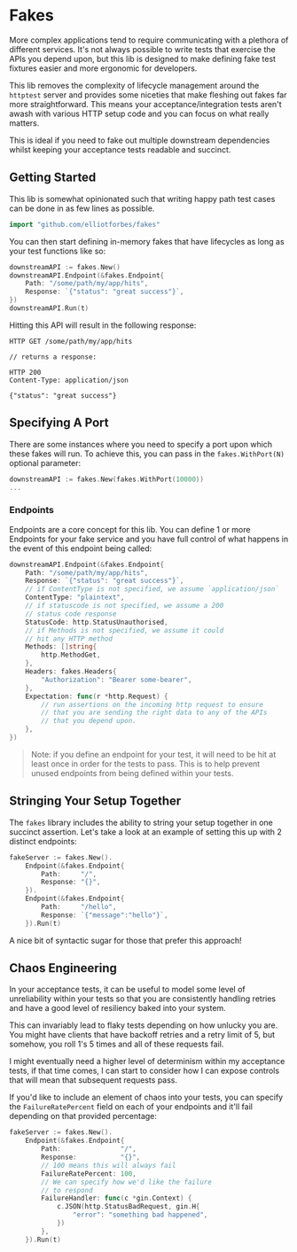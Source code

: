 Fakes
======

More complex applications tend to require communicating with a plethora of different services. It's not always
possible to write tests that exercise the APIs you depend upon, but this lib is designed to make defining fake
test fixtures easier and more ergonomic for developers.

This lib removes the complexity of lifecycle management around the `httptest` server and provides some niceties 
that make fleshing out fakes far more straightforward. This means your acceptance/integration tests aren't awash
with various HTTP setup code and you can focus on what really matters.

This is ideal if you need to fake out multiple downstream dependencies whilst
keeping your acceptance tests readable and succinct. 

## Getting Started

This lib is somewhat opinionated such that writing happy path test cases can be done in as few lines as possible.

```go
import "github.com/elliotforbes/fakes"
```

You can then start defining in-memory fakes that have lifecycles as long as your test functions like so:

```go
downstreamAPI := fakes.New()
downstreamAPI.Endpoint(&fakes.Endpoint{
    Path: "/some/path/my/app/hits",
    Response: `{"status": "great success"}`,
})
downstreamAPI.Run(t)
```

Hitting this API will result in the following response:

```
HTTP GET /some/path/my/app/hits 

// returns a response:

HTTP 200 
Content-Type: application/json

{"status": "great success"}
```

## Specifying A Port

There are some instances where you need to specify a port upon which these fakes will run. To achieve this, you
can pass in the `fakes.WithPort(N)` optional parameter:

```go
downstreamAPI := fakes.New(fakes.WithPort(10000))
...
```



### Endpoints

Endpoints are a core concept for this lib. You can define 1 or more Endpoints for your fake service and you have 
full control of what happens in the event of this endpoint being called:

```go
downstreamAPI.Endpoint(&fakes.Endpoint{
    Path: "/some/path/my/app/hits",
    Response: `{"status": "great success"}`,
    // if ContentType is not specified, we assume `application/json`
    ContentType: "plaintext",
    // if statuscode is not specified, we assume a 200
    // status code response
    StatusCode: http.StatusUnauthorised,
    // if Methods is not specified, we assume it could
    // hit any HTTP method
    Methods: []string{
        http.MethodGet,
    },
    Headers: fakes.Headers{
		"Authorization": "Bearer some-bearer",
    },
    Expectation: func(r *http.Request) {
        // run assertions on the incoming http request to ensure
        // that you are sending the right data to any of the APIs
        // that you depend upon.
    },
})
```

> Note: if you define an endpoint for your test, it will need to be hit at least once in order for the tests to pass. This is
to help prevent unused endpoints from being defined within your tests.

## Stringing Your Setup Together

The `fakes` library includes the ability to string your setup together in
one succinct assertion. Let's take a look at an example of setting this up 
with 2 distinct endpoints:

```go
fakeServer := fakes.New().
    Endpoint(&fakes.Endpoint{
        Path:     "/",
        Response: "{}",
    }).
    Endpoint(&fakes.Endpoint{
        Path:     "/hello",
        Response: `{"message":"hello"}`,
    }).Run(t)
```

A nice bit of syntactic sugar for those that prefer this approach!

## Chaos Engineering

In your acceptance tests, it can be useful to model some level of unreliability
within your tests so that you are consistently handling retries and have a good
level of resiliency baked into your system.

This can invariably lead to flaky tests depending on how unlucky you are. You might
have clients that have backoff retries and a retry limit of 5, but somehow, you
roll 1's 5 times and all of these requests fail. 

I might eventually need a higher level of determinism within my acceptance tests, 
if that time comes, I can start to consider how I can expose controls that will mean
that subsequent requests pass.

If you'd like to include an element of chaos into your tests, you can specify the
`FailureRatePercent` field on each of your endpoints and it'll fail depending on that
provided percentage:

```go
fakeServer := fakes.New().
    Endpoint(&fakes.Endpoint{
        Path:               "/",
        Response:           "{}",
        // 100 means this will always fail
        FailureRatePercent: 100,
        // We can specify how we'd like the failure
        // to respond
        FailureHandler: func(c *gin.Context) {
            c.JSON(http.StatusBadRequest, gin.H{
                "error": "something bad happened",
            })
        },
    }).Run(t)
```
